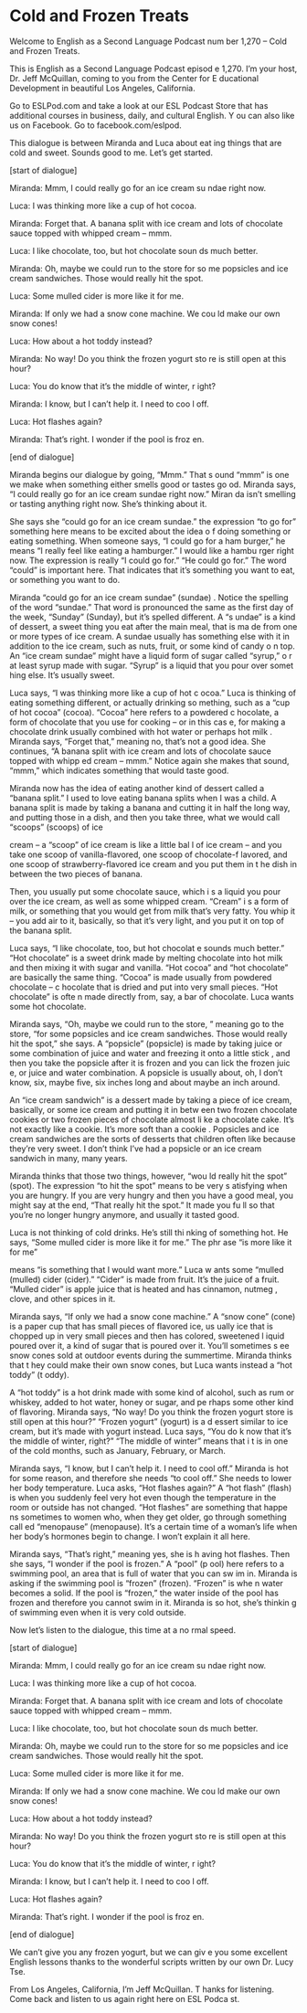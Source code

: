 # Cold and Frozen Treats

Welcome to English as a Second Language Podcast num ber 1,270 – Cold and Frozen Treats.

This is English as a Second Language Podcast episod e 1,270. I’m your host, Dr. Jeff McQuillan, coming to you from the Center for E ducational Development in beautiful Los Angeles, California.

Go to ESLPod.com and take a look at our ESL Podcast  Store that has additional courses in business, daily, and cultural English. Y ou can also like us on Facebook. Go to facebook.com/eslpod.

This dialogue is between Miranda and Luca about eat ing things that are cold and sweet. Sounds good to me. Let’s get started.

[start of dialogue]

Miranda: Mmm, I could really go for an ice cream su ndae right now.

Luca: I was thinking more like a cup of hot cocoa.

Miranda: Forget that. A banana split with ice cream  and lots of chocolate sauce topped with whipped cream – mmm.

Luca: I like chocolate, too, but hot chocolate soun ds much better.

Miranda: Oh, maybe we could run to the store for so me popsicles and ice cream sandwiches. Those would really hit the spot.

Luca: Some mulled cider is more like it for me.

Miranda: If only we had a snow cone machine. We cou ld make our own snow cones!

Luca: How about a hot toddy instead?

Miranda: No way! Do you think the frozen yogurt sto re is still open at this hour?

Luca: You do know that it’s the middle of winter, r ight?

Miranda: I know, but I can’t help it. I need to coo l off.

 Luca: Hot flashes again?

Miranda: That’s right. I wonder if the pool is froz en.

[end of dialogue]

Miranda begins our dialogue by going, “Mmm.” That s ound “mmm” is one we make when something either smells good or tastes go od. Miranda says, “I could really go for an ice cream sundae right now.” Miran da isn’t smelling or tasting anything right now. She’s thinking about it.

She says she “could go for an ice cream sundae.” the expression “to go for” something here means to be excited about the idea o f doing something or eating something. When someone says, “I could go for a ham burger,” he means “I really feel like eating a hamburger.” I would like a hambu rger right now. The expression is really “I could go for.” “He could go for.” The word “could” is important here. That indicates that it’s something you want to eat,  or something you want to do.

Miranda “could go for an ice cream sundae” (sundae) . Notice the spelling of the word “sundae.” That word is pronounced the same as the first day of the week, “Sunday” (Sunday), but it’s spelled different. A “s undae” is a kind of dessert, a sweet thing you eat after the main meal, that is ma de from one or more types of ice cream. A sundae usually has something else with  it in addition to the ice cream, such as nuts, fruit, or some kind of candy o n top. An “ice cream sundae” might have a liquid form of sugar called “syrup,” o r at least syrup made with sugar. “Syrup” is a liquid that you pour over somet hing else. It’s usually sweet.

Luca says, “I was thinking more like a cup of hot c ocoa.” Luca is thinking of eating something different, or actually drinking so mething, such as a “cup of hot cocoa” (cocoa). “Cocoa” here refers to a powdered c hocolate, a form of chocolate that you use for cooking – or in this cas e, for making a chocolate drink usually combined with hot water or perhaps hot milk . Miranda says, “Forget that,” meaning no, that’s not a good idea. She continues, “A banana split with ice cream and lots of chocolate sauce topped with whipp ed cream – mmm.” Notice again she makes that sound, “mmm,” which indicates something that would taste good.

Miranda now has the idea of eating another kind of dessert called a “banana split.” I used to love eating banana splits when I was a child. A banana split is made by taking a banana and cutting it in half the long way, and putting those in a dish, and then you take three, what we would call  “scoops” (scoops) of ice

cream – a “scoop” of ice cream is like a little bal l of ice cream – and you take one scoop of vanilla-flavored, one scoop of chocolate-f lavored, and one scoop of strawberry-flavored ice cream and you put them in t he dish in between the two pieces of banana.

Then, you usually put some chocolate sauce, which i s a liquid you pour over the ice cream, as well as some whipped cream. “Cream” i s a form of milk, or something that you would get from milk that’s very fatty. You whip it – you add air to it, basically, so that it’s very light, and you put it on top of the banana split.

Luca says, “I like chocolate, too, but hot chocolat e sounds much better.” “Hot chocolate” is a sweet drink made by melting chocolate into hot  milk and then mixing it with sugar and vanilla. “Hot cocoa” and “hot chocolate” are basically the same thing. “Cocoa” is made usually from powdered chocolate – c hocolate that is dried and put into very small pieces. “Hot chocolate” is ofte n made directly from, say, a bar of chocolate. Luca wants some hot chocolate.

Miranda says, “Oh, maybe we could run to the store, ” meaning go to the store, “for some popsicles and ice cream sandwiches. Those  would really hit the spot,” she says. A “popsicle” (popsicle) is made by taking  juice or some combination of juice and water and freezing it onto a little stick , and then you take the popsicle after it is frozen and you can lick the frozen juic e, or juice and water combination. A popsicle is usually about, oh, I don’t know, six,  maybe five, six inches long and about maybe an inch around.

An “ice cream sandwich” is a dessert made by taking  a piece of ice cream, basically, or some ice cream and putting it in betw een two frozen chocolate cookies or two frozen pieces of chocolate almost li ke a chocolate cake. It’s not exactly like a cookie. It’s more soft than a cookie . Popsicles and ice cream sandwiches are the sorts of desserts that children often like because they’re very sweet. I don’t think I’ve had a popsicle or an ice cream sandwich in many, many years.

Miranda thinks that those two things, however, “wou ld really hit the spot” (spot). The expression “to hit the spot” means to be very s atisfying when you are hungry. If you are very hungry and then you have a good meal, you might say at the end, “That really hit the spot.” It made you fu ll so that you’re no longer hungry anymore, and usually it tasted good.

Luca is not thinking of cold drinks. He’s still thi nking of something hot. He says, “Some mulled cider is more like it for me.” The phr ase “is more like it for me”

means “is something that I would want more.” Luca w ants some “mulled (mulled) cider (cider).” “Cider” is made from fruit. It’s the juice of a fruit. “Mulled cider” is apple juice that is heated and has cinnamon, nutmeg , clove, and other spices in it.

Miranda says, “If only we had a snow cone machine.”  A “snow cone” (cone) is a paper cup that has small pieces of flavored ice, us ually ice that is chopped up in very small pieces and then has colored, sweetened l iquid poured over it, a kind of sugar that is poured over it. You’ll sometimes s ee snow cones sold at outdoor events during the summertime. Miranda thinks that t hey could make their own snow cones, but Luca wants instead a “hot toddy” (t oddy).

A “hot toddy” is a hot drink made with some kind of  alcohol, such as rum or whiskey, added to hot water, honey or sugar, and pe rhaps some other kind of flavoring. Miranda says, “No way! Do you think the frozen yogurt store is still open at this hour?” “Frozen yogurt” (yogurt) is a d essert similar to ice cream, but it’s made with yogurt instead. Luca says, “You do k now that it’s the middle of winter, right?” “The middle of winter” means that i t is in one of the cold months, such as January, February, or March.

Miranda says, “I know, but I can’t help it. I need to cool off.” Miranda is hot for some reason, and therefore she needs “to cool off.”  She needs to lower her body temperature. Luca asks, “Hot flashes again?” A “hot  flash” (flash) is when you suddenly feel very hot even though the temperature in the room or outside has not changed. “Hot flashes” are something that happe ns sometimes to women who, when they get older, go through something call ed “menopause” (menopause). It’s a certain time of a woman’s life when her body’s hormones begin to change. I won’t explain it all here.

Miranda says, “That’s right,” meaning yes, she is h aving hot flashes. Then she says, “I wonder if the pool is frozen.” A “pool” (p ool) here refers to a swimming pool, an area that is full of water that you can sw im in. Miranda is asking if the swimming pool is “frozen” (frozen). “Frozen” is whe n water becomes a solid. If the pool is “frozen,” the water inside of the pool has frozen and therefore you cannot swim in it. Miranda is so hot, she’s thinkin g of swimming even when it is very cold outside.

Now let’s listen to the dialogue, this time at a no rmal speed.

[start of dialogue]

Miranda: Mmm, I could really go for an ice cream su ndae right now.

 Luca: I was thinking more like a cup of hot cocoa.

Miranda: Forget that. A banana split with ice cream  and lots of chocolate sauce topped with whipped cream – mmm.

Luca: I like chocolate, too, but hot chocolate soun ds much better.

Miranda: Oh, maybe we could run to the store for so me popsicles and ice cream sandwiches. Those would really hit the spot.

Luca: Some mulled cider is more like it for me.

Miranda: If only we had a snow cone machine. We cou ld make our own snow cones!

Luca: How about a hot toddy instead?

Miranda: No way! Do you think the frozen yogurt sto re is still open at this hour?

Luca: You do know that it’s the middle of winter, r ight?

Miranda: I know, but I can’t help it. I need to coo l off.

Luca: Hot flashes again?

Miranda: That’s right. I wonder if the pool is froz en.

[end of dialogue]

We can’t give you any frozen yogurt, but we can giv e you some excellent English lessons thanks to the wonderful scripts written by our own Dr. Lucy Tse.

From Los Angeles, California, I’m Jeff McQuillan. T hanks for listening. Come back and listen to us again right here on ESL Podca st.

